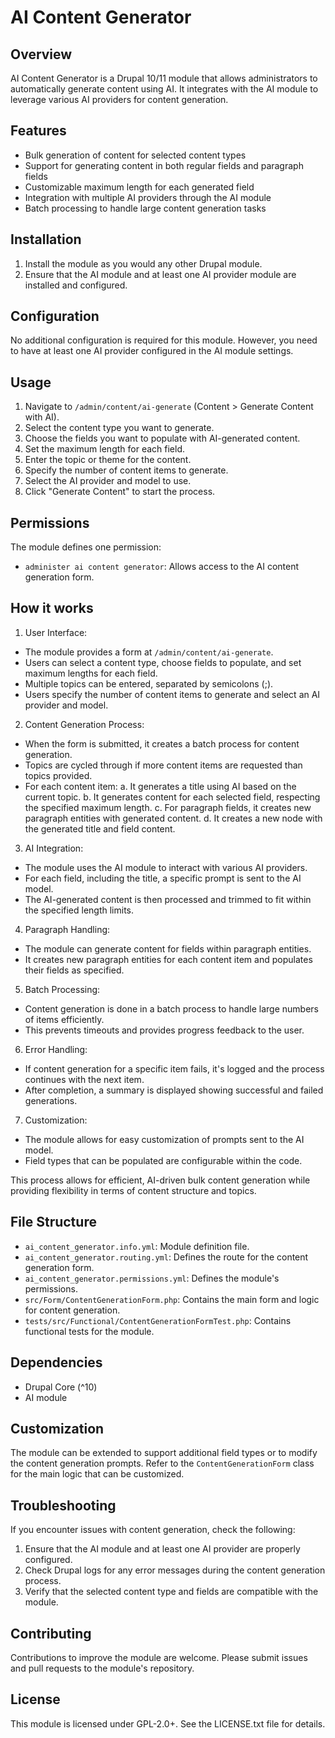 # AI Content Generator

## Overview
AI Content Generator is a Drupal 10/11 module that allows administrators to automatically generate content using AI. It integrates with the AI module to leverage various AI providers for content generation.

## Features
- Bulk generation of content for selected content types
- Support for generating content in both regular fields and paragraph fields
- Customizable maximum length for each generated field
- Integration with multiple AI providers through the AI module
- Batch processing to handle large content generation tasks

## Installation
1. Install the module as you would any other Drupal module.
2. Ensure that the AI module and at least one AI provider module are installed and configured.

## Configuration
No additional configuration is required for this module. However, you need to have at least one AI provider configured in the AI module settings.

## Usage
1. Navigate to `/admin/content/ai-generate` (Content > Generate Content with AI).
2. Select the content type you want to generate.
3. Choose the fields you want to populate with AI-generated content.
4. Set the maximum length for each field.
5. Enter the topic or theme for the content.
6. Specify the number of content items to generate.
7. Select the AI provider and model to use.
8. Click "Generate Content" to start the process.

## Permissions
The module defines one permission:
- `administer ai content generator`: Allows access to the AI content generation form.

## How it works

1. User Interface:
  - The module provides a form at `/admin/content/ai-generate`.
  - Users can select a content type, choose fields to populate, and set maximum lengths for each field.
  - Multiple topics can be entered, separated by semicolons (;).
  - Users specify the number of content items to generate and select an AI provider and model.

2. Content Generation Process:
  - When the form is submitted, it creates a batch process for content generation.
  - Topics are cycled through if more content items are requested than topics provided.
  - For each content item:
    a. It generates a title using AI based on the current topic.
    b. It generates content for each selected field, respecting the specified maximum length.
    c. For paragraph fields, it creates new paragraph entities with generated content.
    d. It creates a new node with the generated title and field content.

3. AI Integration:
  - The module uses the AI module to interact with various AI providers.
  - For each field, including the title, a specific prompt is sent to the AI model.
  - The AI-generated content is then processed and trimmed to fit within the specified length limits.

4. Paragraph Handling:
  - The module can generate content for fields within paragraph entities.
  - It creates new paragraph entities for each content item and populates their fields as specified.

5. Batch Processing:
  - Content generation is done in a batch process to handle large numbers of items efficiently.
  - This prevents timeouts and provides progress feedback to the user.

6. Error Handling:
  - If content generation for a specific item fails, it's logged and the process continues with the next item.
  - After completion, a summary is displayed showing successful and failed generations.

7. Customization:
  - The module allows for easy customization of prompts sent to the AI model.
  - Field types that can be populated are configurable within the code.

This process allows for efficient, AI-driven bulk content generation while providing flexibility in terms of content structure and topics.

## File Structure
- `ai_content_generator.info.yml`: Module definition file.
- `ai_content_generator.routing.yml`: Defines the route for the content generation form.
- `ai_content_generator.permissions.yml`: Defines the module's permissions.
- `src/Form/ContentGenerationForm.php`: Contains the main form and logic for content generation.
- `tests/src/Functional/ContentGenerationFormTest.php`: Contains functional tests for the module.

## Dependencies
- Drupal Core (^10)
- AI module

## Customization
The module can be extended to support additional field types or to modify the content generation prompts. Refer to the `ContentGenerationForm` class for the main logic that can be customized.

## Troubleshooting
If you encounter issues with content generation, check the following:
1. Ensure that the AI module and at least one AI provider are properly configured.
2. Check Drupal logs for any error messages during the content generation process.
3. Verify that the selected content type and fields are compatible with the module.

## Contributing
Contributions to improve the module are welcome. Please submit issues and pull requests to the module's repository.

## License
This module is licensed under GPL-2.0+. See the LICENSE.txt file for details.
